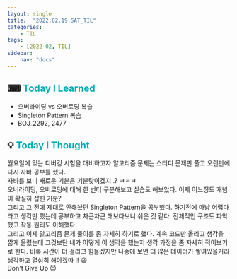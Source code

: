 ```yaml
---
layout: single
title:  "2022.02.19.SAT_TIL"
categories: 
    - TIL
tags: 
    - [2022-02, TIL]
sidebar:
    nav: "docs"
---
```



## ⌨ <a style="color:#00adb5">Today I Learned</a>
 - 오버라이딩 vs 오버로딩 복습
 - Singleton Pattern 복습
 - BOJ_2292, 2477
 
## 💡 <a style="color:#00adb5">Today I Thought</a>
월요일에 있는 디버깅 시험을 대비하고자 알고리즘 문제는 스터디 문제만 풀고 오랜만에 다시 자바 공부를 했다.<br>
자바를 보니 새로운 기분은 기분탓이겠지..? ㅋㅋㅋ<br>
오버라이딩, 오버로딩에 대해 한 번더 구분해보고 실습도 해보았다. 이제 어느정도 개념이 확실히 잡힌 기분?<br>
그리고 그 전에 제대로 안해놨던 Singleton Pattern을 공부했다. 하기전에 마냥 어렵다 라고 생각만 했는데 공부하고 차근차근 해보다보니 쉬운 것 같다. 전체적인 구조도 파악했고 작동 원리도 이해했다.<br>
그리고 이제 알고리즘 문제 풀이를 좀 자세히 하기로 했다. 계속 코드만 올리고 생각을 짧게 올렸는데 그것보단 내가 어떻게 이 생각을 했는지 생각 과정을 좀 자세히 적어보기로 한다. 비록 시간이 더 걸리고 힘들겠지만 나중에 보면 더 많은 데이터가 쌓여있을거라 생각하고 열심히 해야겠따 !! 😃<br>
Don't Give Up 😈
